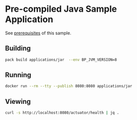# Pre-compiled Java Sample Application

See [prerequisites](https://paketo.io/docs/howto/java/#prerequisites) of this sample.

## Building

```bash
pack build applications/jar  --env BP_JVM_VERSION=8
```

## Running

```bash
docker run --rm --tty --publish 8080:8080 applications/jar
```

## Viewing

```bash
curl -s http://localhost:8080/actuator/health | jq .
```

